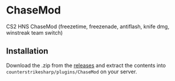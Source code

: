 # ChaseMod
CS2 HNS ChaseMod (freezetime, freezenade, antiflash, knife dmg, winstreak team switch) 
## Installation
Download the .zip from the [releases](https://github.com/ipsvn/ChaseMod/releases) and extract the contents into `counterstrikesharp/plugins/ChaseMod` on your server.
